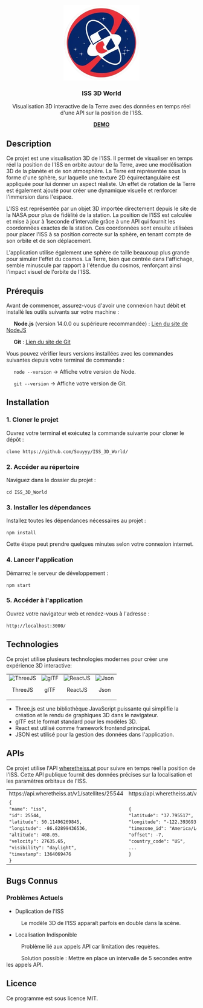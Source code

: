 <div align="center">
  <img align="center" width="200" src="https://github.com/Souyyy/ISS_3D_World/blob/main/public/sigle.png" alt="ISS 3D World"/>
</div>

<h3 align="center">ISS 3D World</h3>
<p align="center">Visualisation 3D interactive de la Terre avec des données en temps réel d'une API sur la position de  l'ISS.</p>
<a align="center" href="https://souyyy.github.io/ISS_3D_World/" target="_blank"><p><strong>DEMO</strong></p></a>

## Description

Ce projet est une visualisation 3D de l'ISS. Il permet de visualiser en temps réel la position de l'ISS en orbite autour de la Terre, avec une modélisation 3D de la planète et de son atmosphère. La Terre est représentée sous la forme d'une sphère, sur laquelle une texture 2D équirectangulaire est appliquée pour lui donner un aspect réaliste. Un effet de rotation de la Terre est également ajouté pour créer une dynamique visuelle et renforcer l'immersion dans l'espace.

L'ISS est représentée par un objet 3D importée directement depuis le site de la NASA pour plus de  fidèlité de la station. La position de l'ISS est calculée et mise à jour à 1seconde d'intervalle grâce à une API qui fournit les coordonnées exactes de la station. Ces coordonnées sont ensuite utilisées pour placer l'ISS à sa position correcte sur la sphère, en tenant compte de son orbite et de son déplacement.

L'application utilise également une sphère de taille beaucoup plus grande pour simuler l'effet du cosmos. La Terre, bien que centrée dans l'affichage, semble minuscule par rapport à l'étendue du cosmos, renforçant ainsi l'impact visuel de l'orbite de l'ISS.


## Prérequis
Avant de commencer, assurez-vous d'avoir une connexion haut débit et installé les outils suivants sur votre machine :

&nbsp;&nbsp;&nbsp;&nbsp;&nbsp;**Node.js** (version 14.0.0 ou supérieure recommandée) : [Lien du site de NodeJS](https://nodejs.org/en)

&nbsp;&nbsp;&nbsp;&nbsp;&nbsp;**Git** : [Lien du site de Git](https://git-scm.com/downloads)

Vous pouvez vérifier leurs versions installées avec les commandes suivantes depuis votre terminal de commande :

&nbsp;&nbsp;&nbsp;&nbsp;&nbsp;`node --version` -> Affiche votre version de Node.

&nbsp;&nbsp;&nbsp;&nbsp;&nbsp;`git --version` -> Affiche votre version de Git.


## Installation

### 1. Cloner le projet
   
Ouvrez votre terminal et exécutez la commande suivante pour cloner le dépôt :

```clone https://github.com/Souyyy/ISS_3D_World/```

### 2. Accéder au répertoire
Naviguez dans le dossier du projet :

```cd ISS_3D_World```

### 3. Installer les dépendances
Installez toutes les dépendances nécessaires au projet :

```npm install```

Cette étape peut prendre quelques minutes selon votre connexion internet.

### 4. Lancer l'application

Démarrez le serveur de développement :

```npm start```

### 5. Accéder à l'application

Ouvrez votre navigateur web et rendez-vous à l'adresse :

```http://localhost:3000/```

## Technologies
Ce projet utilise plusieurs technologies modernes pour créer une expérience 3D interactive:

<table align="center">
  <tbody>
    <tr>
      <td  border="0">
        <img width="70" src="https://upload.wikimedia.org/wikipedia/commons/thumb/3/3f/Three.js_Icon.svg/220px-Three.js_Icon.svg.png" alt="ThreeJS">
        <p align="center">ThreeJS</p>
      </td>
      <td>
        <img width="100" src="https://upload.wikimedia.org/wikipedia/commons/thumb/e/e1/GlTF_logo.svg/langfr-130px-GlTF_logo.svg.png" alt="glTF">
        <p></p>
        <p style="top:10px;" align="center">glTF</p>
      </td>
      <td>
        <img width="75" src="https://upload.wikimedia.org/wikipedia/commons/thumb/3/30/React_Logo_SVG.svg/220px-React_Logo_SVG.svg.png" alt="ReactJS">
        <p align="center">ReactJS</p>
      </td>
      <td>
        <img width="75" src="https://upload.wikimedia.org/wikipedia/commons/thumb/c/c9/JSON_vector_logo.svg/109px-JSON_vector_logo.svg.png" alt="Json">
        <p align="center">Json</p>
      </td>
    </tr>
  </tbody>
</table>

- Three.js est une bibliothèque JavaScript puissante qui simplifie la création et le rendu de graphiques 3D dans le navigateur.
- glTF est le format standard pour les modèles 3D.
- React est utilisé comme framework frontend principal.
- JSON est utilisé pour la gestion des données dans l'application.

## APIs

Ce projet utilise l'API [wheretheiss.at](https://wheretheiss.at/w/developer) pour suivre en temps réel la position de l'ISS. Cette API publique fournit des données précises sur la localisation et les paramètres orbitaux de l'ISS.

<table align="center">
   <tr>
    <td>https://api.wheretheiss.at/v1/satellites/25544</td>
    <td>https://api.wheretheiss.at/v1/satellites/25544/positions </td>
 </tr>
 <tr>
    <td>
       <code>{
"name": "iss",
"id": 25544,
"latitude": 50.11496269845,
"longitude": -86.82899436536,
"altitude": 408.05,
"velocity": 27635.65,
"visibility": "daylight",
"timestamp": 1364069476
}</code>
</td>
    <td><code>{
"latitude": "37.795517",
"longitude": "-122.393693",
"timezone_id": "America/Los_Angeles",
"offset": -7,
"country_code": "US",
...
}</code></td>
   
 </tr>

</table>

## Bugs Connus
### Problèmes Actuels
- Duplication de l'ISS
  
&nbsp;&nbsp;&nbsp;&nbsp;&nbsp;&nbsp;&nbsp;&nbsp;&nbsp;&nbsp;Le modèle 3D de l'ISS apparaît parfois en double dans la scène.

- Localisation Indisponible
  
&nbsp;&nbsp;&nbsp;&nbsp;&nbsp;&nbsp;&nbsp;&nbsp;&nbsp;&nbsp;Problème lié aux appels API car limitation des requètes.

&nbsp;&nbsp;&nbsp;&nbsp;&nbsp;&nbsp;&nbsp;&nbsp;&nbsp;&nbsp;Solution possible : Mettre en place un intervalle de 5 secondes entre les appels API.

## Licence
Ce programme est sous licence MIT.
